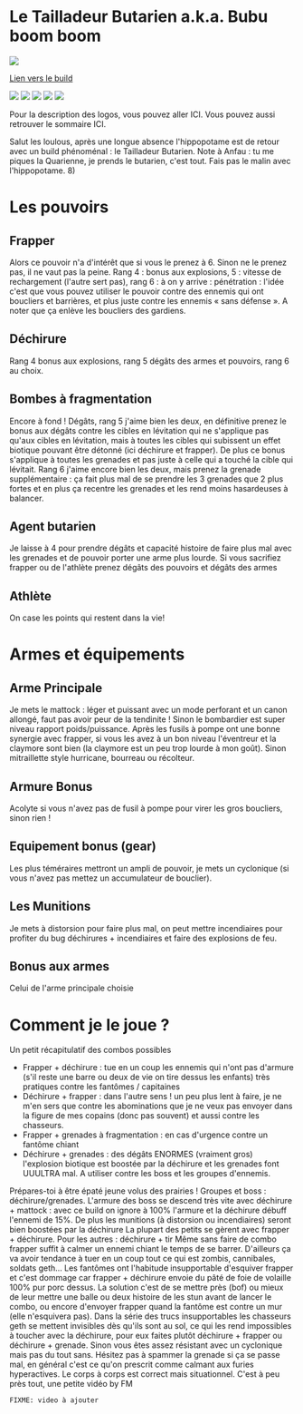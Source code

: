 Le Tailladeur Butarien a.k.a. Bubu boom boom
============================================

<img src="http://image.noelshack.com/fichiers/2015/24/1433936338-capture.png" />

[Lien vers le build](http://kalence.drupalgardens.com/me3-builder#10!1304555!2301595!24Z51384!EG055)

<img src="https://raw.githubusercontent.com/tst2005/me3/master/static/img/logo1-or-et-platine.png" />
<img src="https://raw.githubusercontent.com/tst2005/me3/master/static/img/logo2-3etoiles.png" />
<img src="https://raw.githubusercontent.com/tst2005/me3/master/static/img/logo3-jaune.png" />
<img src="https://raw.githubusercontent.com/tst2005/me3/master/static/img/logo4-2etoiles.png" />
<img src="https://raw.githubusercontent.com/tst2005/me3/master/static/img/logo5-3etoiles.png" />

Pour la description des logos, vous pouvez aller ICI. Vous pouvez aussi retrouver le sommaire ICI.

Salut les loulous, après une longue absence l'hippopotame est de retour avec un build phénoménal : le Tailladeur Butarien. Note à Anfau : tu me piques la Quarienne, je prends le butarien, c'est tout. Fais pas le malin avec l'hippopotame. 8)

Les pouvoirs
============

## Frapper

Alors ce pouvoir n'a d'intérêt que si vous le prenez à 6. Sinon ne le prenez pas, il ne vaut pas la peine.  Rang 4 : bonus aux explosions, 5 : vitesse de rechargement (l'autre sert pas), rang 6 : à on y arrive : pénétration : l'idée c'est que vous pouvez utiliser le pouvoir contre des ennemis qui ont boucliers et barrières, et plus juste contre les ennemis « sans défense ». A noter que ça enlève les boucliers des gardiens.

## Déchirure

Rang 4 bonus aux explosions, rang 5 dégâts des armes et pouvoirs, rang 6 au choix.

## Bombes à fragmentation

Encore à fond ! Dégâts, rang 5 j'aime bien les deux, en définitive prenez le bonus aux dégâts contre les cibles en lévitation qui ne s'applique pas qu'aux cibles en lévitation, mais à toutes les cibles qui subissent un effet biotique pouvant être détonné (ici déchirure et frapper). De plus ce bonus s'applique à toutes les grenades et pas juste à celle qui a touché la cible qui lévitait.  Rang 6 j'aime encore bien les deux, mais prenez la grenade supplémentaire : ça fait plus mal de se prendre les 3 grenades que 2 plus fortes et en plus ça recentre les grenades et les rend moins hasardeuses à balancer.

## Agent butarien

Je laisse à 4 pour prendre dégâts et capacité histoire de faire plus mal avec les grenades et de pouvoir porter une arme plus lourde. Si vous sacrifiez frapper ou de l'athlète prenez dégâts des pouvoirs et dégâts des armes

## Athlète

On case les points qui restent dans la vie!


Armes et équipements
====================

## Arme Principale

Je mets le mattock : léger et puissant avec un mode perforant et un canon allongé, faut pas avoir peur de la tendinite ! Sinon le bombardier est super niveau rapport poids/puissance. Après les fusils à pompe ont une bonne synergie avec frapper, si vous les avez à un bon niveau l'éventreur et la claymore sont bien (la claymore est un peu trop lourde à mon goût). Sinon mitraillette style hurricane, bourreau ou récolteur.

## Armure Bonus

Acolyte si vous n'avez pas de fusil à pompe pour virer les gros boucliers,  sinon rien !

## Equipement bonus (gear)

Les plus téméraires mettront un ampli de pouvoir, je mets un cyclonique (si vous n'avez pas mettez un accumulateur de bouclier).

## Les Munitions

Je mets à distorsion pour faire plus mal, on peut mettre incendiaires pour profiter du bug déchirures + incendiaires et faire des explosions de feu.

## Bonus aux armes

Celui de l'arme principale choisie

Comment je le joue ?
====================

Un petit récapitulatif des combos possibles

 * Frapper + déchirure : tue en un coup les ennemis qui n'ont pas d'armure (s'il reste une barre ou deux de vie on tire dessus les enfants) très pratiques contre les fantômes / capitaines
 * Déchirure + frapper : dans l'autre sens ! un peu plus lent à faire, je ne m'en sers que contre les abominations que je ne veux pas envoyer dans la figure de mes copains (donc pas souvent) et aussi contre les chasseurs.
 * Frapper + grenades à fragmentation : en cas d'urgence contre un fantôme chiant
 * Déchirure + grenades : des dégâts ENORMES (vraiment gros) l'explosion biotique est boostée par la déchirure et les grenades font UUULTRA mal. A utiliser contre les boss et les groupes d'ennemis.


Prépares-toi à être épaté jeune volus des prairies !
Groupes et boss : déchirure/grenades. L'armure des boss se descend très vite avec déchirure  + mattock : avec ce build on ignore à 100% l'armure et la déchirure débuff l'ennemi de 15%. De plus les munitions (à distorsion ou incendiaires) seront bien boostées par la déchirure
La plupart des petits se gèrent avec frapper + déchirure. Pour les autres : déchirure + tir
Même sans faire de combo frapper suffit à calmer un ennemi chiant le temps de se barrer. D'ailleurs ça va avoir tendance à tuer en un coup tout ce qui est zombis, cannibales, soldats geth…
Les fantômes ont l'habitude insupportable d'esquiver frapper et c'est dommage car frapper + déchirure envoie du pâté de foie de volaille 100% pur porc dessus. La solution c'est de se mettre près (bof) ou mieux de leur mettre une balle ou deux histoire de les stun avant de lancer le combo, ou encore d'envoyer frapper quand la fantôme est contre un mur (elle n'esquivera pas).
Dans la série des trucs insupportables les chasseurs geth se mettent invisibles dès qu'ils sont au sol, ce qui les rend impossibles à toucher avec la déchirure, pour eux faites plutôt déchirure + frapper ou déchirure + grenade.
Sinon vous êtes assez résistant avec un cyclonique mais pas du tout sans. Hésitez pas à spammer la grenade si ça se passe mal, en général c'est ce qu'on prescrit comme calmant aux furies hyperactives.
Le corps à corps est correct mais situationnel.
C'est à peu près tout, une petite vidéo by FM

`FIXME: video à ajouter`


